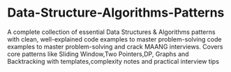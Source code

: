 # Data-Structure-Algorithms-Patterns
A complete collection of essential Data Structures &amp; Algorithms patterns with clean, well-explained code examples to master problem-solving code examples to master problem-solving and crack MAANG interviews. Covers core patterns like Sliding Window,Two Pointers,DP, Graphs and Backtracking with templates,complexity notes and practical interview tips
